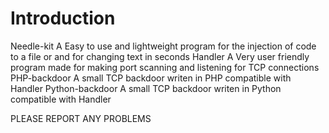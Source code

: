 # Introduction
Needle-kit A Easy to use and lightweight program for the injection of code to a file or and for changing text in seconds
Handler A Very user friendly program made for making port scanning and listening for TCP connections
PHP-backdoor A small TCP backdoor writen in PHP compatible with Handler
Python-backdoor A small TCP backdoor writen in Python compatible with Handler

PLEASE REPORT ANY PROBLEMS
